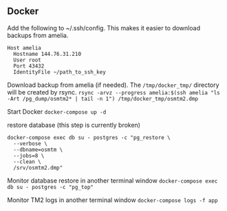 ## Docker

Add the following to ~/.ssh/config. This makes it easier to download backups from amelia.
```
Host amelia
  Hostname 144.76.31.210
  User root
  Port 43432
  IdentityFile ~/path_to_ssh_key
```

Download backup from amelia (if needed). The `/tmp/docker_tmp/` directory will be created by rsync.
`rsync -arvz --progress amelia:$(ssh amelia "ls -Art /pg_dump/osmtm2* | tail -n 1") /tmp/docker_tmp/osmtm2.dmp`

Start Docker
`docker-compose up -d`

restore database (this step is currently broken)
```
docker-compose exec db su - postgres -c "pg_restore \
  --verbose \
  --dbname=osmtm \
  --jobs=8 \
  --clean \
  /srv/osmtm2.dmp"
```

Monitor database restore in another terminal window
`docker-compose exec db su - postgres -c "pg_top"`

Monitor TM2 logs in another terminal window
`docker-compose logs -f app`
